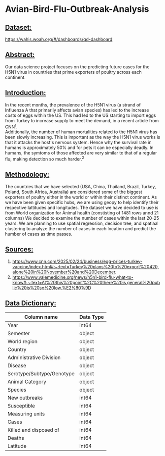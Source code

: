 # Avian-Bird-Flu-Outbreak-Analysis
## <ins>Dataset:</ins>
  https://wahis.woah.org/#/dashboards/qd-dashboard

## <ins>Abstract:</ins>
Our data science project focuses on the predicting future cases for the H5N1 virus in countries that prime exporters of poultry across each continent.

## <ins>Introduction:</ins>
In the recent months, the prevalence of the H5N1 virus (a strand of Influenza A that primarily affects avian species) has led to the increase costs of eggs within the US. This had led to the US starting to import eggs from Turkey to increase supply to meet the demand, in a recent article from CNN<sup>1</sup>.\
Additionally, the number of human mortalities related to the H5N1 virus has been slowly increasing. This is important as the way the H5N1 virus works is that it attacks the host's nervous system. Hence why the survival rate in humans is approximately 50% and for pets it can be especially deadly. In humans, the symtoms of those affected are very similar to that of a regular flu, making detection so much harder.<sup>2</sup>


## <ins>Methodology:</ins>
The countries that we have selected (USA, China, Thailand, Brazil, Turkey, Poland, South Africa, Australia) are considered some of the biggest exporters of poultry either in the world or within their distinct continent. As we have been given specific hubs, we are using geopy to help identify their respective lattitudes and longitudes. The dataset we have decided to use is from World organization for Animal health (constisting of 1481 rows annd 21 columns) We decided to examine the number of cases within the last 20-25 years. We are planning to use spatial regression, decision tree, and spatiaal clustering to analyze the number of cases in each location and predict the humber of cases as time passes. 

## <ins>Sources:</ins>
1. https://www.cnn.com/2025/02/24/business/egg-prices-turkey-vaccine/index.html#:~:text=Turkey%20plans%20to%20export%20420,alone%20in%20November%20and%20December.
2. https://www.yalemedicine.org/news/h5n1-bird-flu-what-to-know#:~:text=At%20this%20point%2C%20there%20is,general%20public%20is%20so%20low.%E2%80%9D

## <ins>Data Dictionary:</ins>
| Column name | Data Type |
| --- | --- |
| Year | int64 |
| Semester | object |
| World region | object |
| Country | object |
| Administrative Division | object |
| Disease | object |
| Serotype/Subtype/Genotype | object |
| Animal Category | object |
| Species | object |
| New outbreaks | int64 |
| Susceptible | int64 |
| Measuring units | int64 |
| Cases | int64 |
| Killed and disposed of | int64 |
| Deaths | int64 |
| Latitude | int64 |
